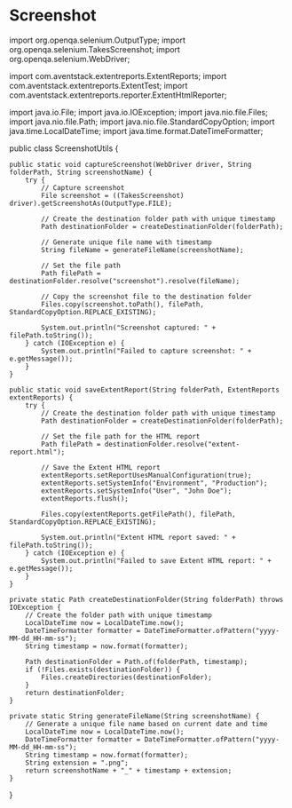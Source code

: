 # Screenshot

import org.openqa.selenium.OutputType;
import org.openqa.selenium.TakesScreenshot;
import org.openqa.selenium.WebDriver;

import com.aventstack.extentreports.ExtentReports;
import com.aventstack.extentreports.ExtentTest;
import com.aventstack.extentreports.reporter.ExtentHtmlReporter;

import java.io.File;
import java.io.IOException;
import java.nio.file.Files;
import java.nio.file.Path;
import java.nio.file.StandardCopyOption;
import java.time.LocalDateTime;
import java.time.format.DateTimeFormatter;

public class ScreenshotUtils {

    public static void captureScreenshot(WebDriver driver, String folderPath, String screenshotName) {
        try {
            // Capture screenshot
            File screenshot = ((TakesScreenshot) driver).getScreenshotAs(OutputType.FILE);

            // Create the destination folder path with unique timestamp
            Path destinationFolder = createDestinationFolder(folderPath);

            // Generate unique file name with timestamp
            String fileName = generateFileName(screenshotName);

            // Set the file path
            Path filePath = destinationFolder.resolve("screenshot").resolve(fileName);

            // Copy the screenshot file to the destination folder
            Files.copy(screenshot.toPath(), filePath, StandardCopyOption.REPLACE_EXISTING);

            System.out.println("Screenshot captured: " + filePath.toString());
        } catch (IOException e) {
            System.out.println("Failed to capture screenshot: " + e.getMessage());
        }
    }

    public static void saveExtentReport(String folderPath, ExtentReports extentReports) {
        try {
            // Create the destination folder path with unique timestamp
            Path destinationFolder = createDestinationFolder(folderPath);

            // Set the file path for the HTML report
            Path filePath = destinationFolder.resolve("extent-report.html");

            // Save the Extent HTML report
            extentReports.setReportUsesManualConfiguration(true);
            extentReports.setSystemInfo("Environment", "Production");
            extentReports.setSystemInfo("User", "John Doe");
            extentReports.flush();

            Files.copy(extentReports.getFilePath(), filePath, StandardCopyOption.REPLACE_EXISTING);

            System.out.println("Extent HTML report saved: " + filePath.toString());
        } catch (IOException e) {
            System.out.println("Failed to save Extent HTML report: " + e.getMessage());
        }
    }

    private static Path createDestinationFolder(String folderPath) throws IOException {
        // Create the folder path with unique timestamp
        LocalDateTime now = LocalDateTime.now();
        DateTimeFormatter formatter = DateTimeFormatter.ofPattern("yyyy-MM-dd_HH-mm-ss");
        String timestamp = now.format(formatter);

        Path destinationFolder = Path.of(folderPath, timestamp);
        if (!Files.exists(destinationFolder)) {
            Files.createDirectories(destinationFolder);
        }
        return destinationFolder;
    }

    private static String generateFileName(String screenshotName) {
        // Generate a unique file name based on current date and time
        LocalDateTime now = LocalDateTime.now();
        DateTimeFormatter formatter = DateTimeFormatter.ofPattern("yyyy-MM-dd_HH-mm-ss");
        String timestamp = now.format(formatter);
        String extension = ".png";
        return screenshotName + "_" + timestamp + extension;
    }
}
